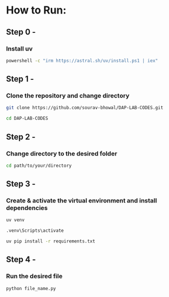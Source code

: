 # How to Run:

## Step 0 -
### Install uv
```bash
powershell -c "irm https://astral.sh/uv/install.ps1 | iex"
```

## Step 1 -
### Clone the repository and change directory
```bash
git clone https://github.com/sourav-bhowal/DAP-LAB-CODES.git
```
```bash
cd DAP-LAB-CODES
```

## Step 2 -
### Change directory to the desired folder
```bash
cd path/to/your/directory
```

## Step 3 -
### Create & activate the virtual environment and install dependencies
```bash
uv venv
```
```bash
.venv\Scripts\activate
```
```bash
uv pip install -r requirements.txt
```

## Step 4 -
### Run the desired file
```bash
python file_name.py
```